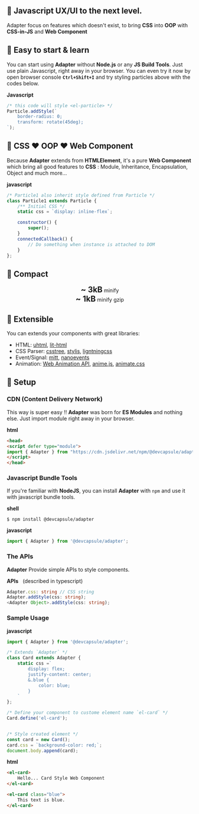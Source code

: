 ## 🎉 Javascript UX/UI to the next level.

Adapter focus on features which doesn't exist, to bring **CSS**
into **OOP** with **CSS-in-JS** and **Web Component**

## 🎉 Easy to start & learn
You can start using **Adapter** without **Node.js** or any
**JS Build Tools**. Just use plain Javascript, right away in your browser.
You can even try it now by open browser console **`Ctrl+Shift+I`** and try
styling particles above with the codes below.

<el-code-block>
    <div el="bar-top-left">
        <b>Javascript</b>
    </div>

```js
/* this code will style <el-particle> */
Particle.addStyle(`
    border-radius: 0;
    transform: rotate(45deg);
`);
```
</el-code-block>

## 🎉 CSS ❤️ OOP ❤️ Web Component

Because **Adapter** extends from **HTMLElement**, it's a pure **Web Component**
which bring all good features to **CSS** : Module, Inheritance, Encapsulation,
Object and much more...

<el-code-block>
    <div el="bar-top-left"><b>javascript</b></div>

```js
/* Particle1 also inherit style defined from Particle */
class Particle1 extends Particle {
    /** Initial CSS */
    static css = `display: inline-flex`;

    constructor() {
        super();
    }
    connectedCallback() {
        // Do something when instance is attached to DOM
    }
};

```
</el-code-block>

## 🎉 Compact

<div style="text-align: center;">
<strong style="font-size: 1.5em;">~ 3kB</strong> minify<br>
<strong style="font-size: 1.5em;">~ 1kB</strong> minify gzip
</div>

## 🎉 Extensible

You can extends your components with great libraries:
- HTML:
  [uhtml](https://github.com/WebReflection/uhtml),
  [lit-html](https://lit.dev/docs/libraries/standalone-templates/)
- CSS Parser:
  [csstree](https://github.com/csstree/csstree),
  [stylis](https://stylis.js.org/),
  [ligntningcss](https://lightningcss.dev/)
- Event/Signal: [mitt](https://www.npmjs.com/package/mitt),
  [nanoevents](https://github.com/ai/nanoevents])
- Animation:
  [Web Animation API](https://developer.mozilla.org/en-US/docs/Web/API/Web_Animations_API),
  [anime.js](https://animejs.com/),
  [animate.css](https://animate.style/)

## 🎉 Setup

### CDN (Content Delivery Network)

This way is super easy !! **Adapter** was born for **ES Modules** and
nothing else. Just import module right away in your browser.

<el-code-block>
    <div el="bar-top-left">
        <b>html</b>
    </div>

```html
<head>
<script defer type="module">
import { Adapter } from "https://cdn.jsdelivr.net/npm/@devcapsule/adapter/+esm";
</script>
</head>
```
</el-code-block>

### Javascript Bundle Tools

If you're familiar with **NodeJS**, you can install **Adapter**
with `npm` and use it with javascript bundle tools.

<el-code-block>
    <div el="bar-top-left">
        <b>shell</b>
    </div>

```shell
$ npm install @devcapsule/adapter
```
</el-code-block>

<el-code-block>
    <div el="bar-top-left">
        <b>javascript</b>
    </div>

```js
import { Adapter } from '@devcapsule/adapter';
```
</el-code-block>

### The APIs

**Adapter** Provide simple APIs to style components.

<el-code-block>
    <div el="bar-top-left">
        <b>APIs</b>
        <span style="margin-left: 0.5rem;">(described in typescript)</span>
    </div>

```ts
Adapter.css: string // CSS string
Adapter.addStyle(css: string);
<Adapter Object>.addStyle(css: string);
```

</el-code-block>

### Sample Usage

<el-code-block>
    <div el="bar-top-left">
        <b>javascript</b>
    </div>

```js
import { Adapter } from '@devcapsule/adapter';

/* Extends `Adapter` */
class Card extends Adapter {
    static css =`
        display: flex;
        justify-content: center;
        &.blue {
            color: blue;
        }
    `
};

/* Define your component to custome element name `el-card` */
Card.define('el-card');


/* Style created element */
const card = new Card();
card.css = `background-color: red;`;
document.body.append(card);

```
</el-code-block>

<el-code-block>
    <div el="bar-top-left">
        <b>html</b>
    </div>

```html
<el-card>
    Hello... Card Style Web Component
</el-card>

<el-card class="blue">
    This text is blue.
</el-card>
```
</el-code-block>